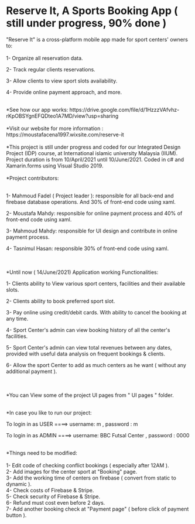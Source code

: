 # Reserve It, A Sports Booking App ( still under progress, 90% done )

"Reserve It" is a cross-platform mobile app made for sport centers' owners to: 
<br /><br />
1- Organize all reservation data.

2- Track regular clients reservations.

3- Allow clients to view sport slots availability.

4- Provide online payment approach, and more.

<br />
*See how our app works: https://drive.google.com/file/d/1HzzzVAfvhz-rKpOBSYgnEFQDteo1A7MD/view?usp=sharing <br />

<br />
*Visit our website for more information : https://moustafacena1997.wixsite.com/reserve-it <br />

<br />
*This project is still under progress and coded for our Integrated Design Project (IDP) course, at International islamic university Malaysia (IIUM).
Project duration is from 10/April/2021 until 10/June/2021. Coded in c# and Xamarin.forms using Visual Studio 2019.<br />


<br />
*Project contributors:
<br /><br />

1- Mahmoud Fadel ( Project leader ): responsible for all back-end and firebase database operations. And 30% of front-end code using xaml.

2- Moustafa Mahdy: responsible for online payment process and 40% of front-end code using xaml.

3- Mahmoud Mahdy: responsible for UI design and contribute in online payment process.

4- Tasnimul Hasan: responsible 30% of front-end code using xaml.


<br /><br />
*Until now ( 14/June/2021) Application working Functionalities:<br />

1- Clients ability to View various sport centers, facilities and their available slots. 

2- Clients ability to book preferred sport slot. 

3- Pay online using credit/debit cards. With ability to cancel the booking at any time.

4- Sport Center's admin can view booking history of all the center's facilities.<br />

5- Sport Center's admin can view total revenues between any dates, provided with useful data analysis on frequent bookings & clients.<br />

6- Allow the sport Center to add as much centers as he want ( without any additional payment ).<br />

<br /><br />
*You can View some of the project UI pages from " UI pages " folder.

<br />
*In case you like to run our project:<br /> 

To login in as USER ====> username: m    , password : m

To login in as ADMIN ====> username: BBC Futsal Center    , password : 0000




<br>
*Things need to be modified: <br>
<br>
1- Edit code of checking conflict bookings ( especially after 12AM ).<br>
2- Add images for the center sport at "Booking" page.<br>
3- Add the working time of centers on firebase ( convert from static to dynamic ).<br>
4- Check costs of Firebase & Stripe.<br>
5- Check security of Firebase & Stripe.<br>
6- Refund must cost even before 2 days.<br>
7- Add another booking check at "Payment page" ( before click of payment button ).


